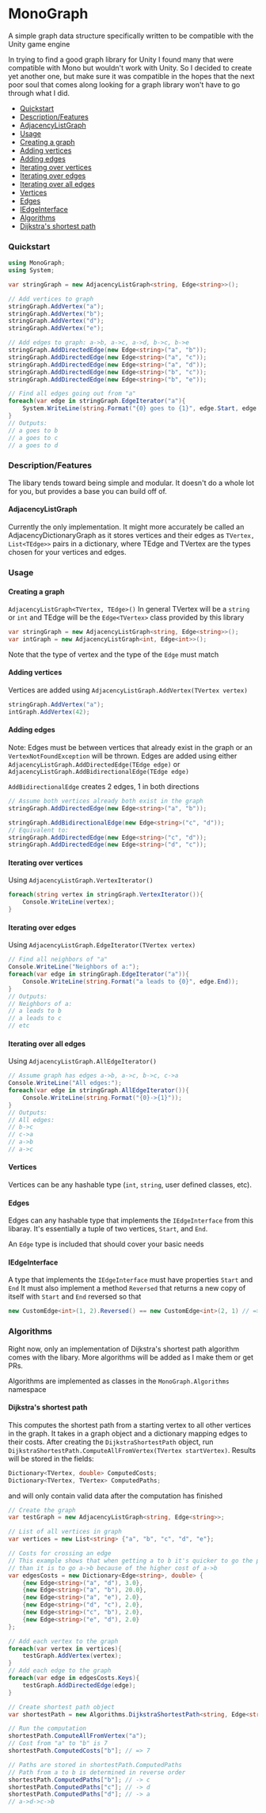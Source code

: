# MonoGraph
A simple graph data structure specifically written to be compatible with the Unity game engine

In trying to find a good graph library for Unity I found many that were compatible with Mono but wouldn't work with Unity. So I decided to create yet another one, but make sure it was compatible in the hopes that the next poor soul that comes along looking for a graph library won't have to go through what I did.

* [Quickstart](#quickstart)
* [Description/Features](#descriptionfeatures)
* [AdjacencyListGraph](#adjacencylistgraph)
* [Usage](#usage)
* [Creating a graph](#creating-a-graph)
* [Adding vertices](#adding-vertices)
* [Adding edges](#adding-edges)
* [Iterating over vertices](#iterating-over-vertices)
* [Iterating over edges](#iterating-over-edges)
* [Iterating over all edges](#iterating-over-all-edges)
* [Vertices](#vertices)
* [Edges](#edges)
* [IEdgeInterface](#iedgeinterface)
* [Algorithms](#algorithms)
* [Dijkstra's shortest path](#dijkstras-shortest-path)


### Quickstart
```c#
using MonoGraph;
using System;

var stringGraph = new AdjacencyListGraph<string, Edge<string>>();

// Add vertices to graph
stringGraph.AddVertex("a");
stringGraph.AddVertex("b");
stringGraph.AddVertex("d");
stringGraph.AddVertex("e");

// Add edges to graph: a->b, a->c, a->d, b->c, b->e
stringGraph.AddDirectedEdge(new Edge<string>("a", "b"));
stringGraph.AddDirectedEdge(new Edge<string>("a", "c"));
stringGraph.AddDirectedEdge(new Edge<string>("a", "d"));
stringGraph.AddDirectedEdge(new Edge<string>("b", "c"));
stringGraph.AddDirectedEdge(new Edge<string>("b", "e"));

// Find all edges going out from "a"
foreach(var edge in stringGraph.EdgeIterator("a"){
    System.WriteLine(string.Format("{0} goes to {1}", edge.Start, edge.End);
}
// Outputs:
// a goes to b
// a goes to c
// a goes to d
```
### Description/Features

The libary tends toward being simple and modular. It doesn't do a whole lot for you, but provides a base you can build off of.

#### AdjacencyListGraph
Currently the only implementation. It might more accurately be called an AdjacencyDictionaryGraph as it stores vertices and their edges as `TVertex, List<TEdge>>` pairs in a dictionary, where TEdge and TVertex are the types chosen for your vertices and edges. 

### Usage
#### Creating a graph
`AdjacencyListGraph<TVertex, TEdge>()`
In general TVertex will be a `string` or `int` and TEdge will be the `Edge<TVertex>` class provided by this library
```c#
var stringGraph = new AdjacencyListGraph<string, Edge<string>>();
var intGraph = new AdjacencyListGraph<int, Edge<int>>();
```
Note that the type of vertex and the type of the `Edge` must match

#### Adding vertices
Vertices are added using `AdjacencyListGraph.AddVertex(TVertex vertex)`
```c#
stringGraph.AddVertex("a");
intGraph.AddVertex(42);
```
#### Adding edges
Note: Edges must be between vertices that already exist in the graph or an `VertexNotFoundException` will be thrown.
Edges are added using either `AdjacencyListGraph.AddDirectedEdge(TEdge edge)` or `AdjacencyListGraph.AddBidirectionalEdge(TEdge edge)`

`AddBidirectionalEdge` creates 2 edges, 1 in both directions
```c#
// Assume both vertices already both exist in the graph
stringGraph.AddDirectedEdge(new Edge<string>("a", "b"));

stringGraph.AddBidirectionalEdge(new Edge<string>("c", "d"));
// Equivalent to:
stringGraph.AddDirectedEdge(new Edge<string>("c", "d"));
stringGraph.AddDirectedEdge(new Edge<string>("d", "c"));
```
#### Iterating over vertices
Using  `AdjacencyListGraph.VertexIterator()`
```c#
foreach(string vertex in stringGraph.VertexIterator()){
    Console.WriteLine(vertex);
}
```
#### Iterating over edges
Using `AdjacencyListGraph.EdgeIterator(TVertex vertex)`
```c#
// Find all neighbors of "a"
Console.WriteLine("Neighbors of a:");
foreach(var edge in stringGraph.EdgeIterator("a")){
    Console.WriteLine(string.Format("a leads to {0}", edge.End));
}
// Outputs:
// Neighbors of a:
// a leads to b
// a leads to c
// etc
```
#### Iterating over all edges
Using `AdjacencyListGraph.AllEdgeIterator()`
```c#
// Assume graph has edges a->b, a->c, b->c, c->a
Console.WriteLine("All edges:");
foreach(var edge in stringGraph.AllEdgeIterator()){
    Console.WriteLine(string.Format("{0}->{1}"));
}
// Outputs:
// All edges:
// b->c
// c->a
// a->b
// a->c
```
#### Vertices
Vertices can be any hashable type (`int`, `string`, user defined classes, etc). 

#### Edges
Edges can any hashable type that implements the `IEdgeInterface` from this libaray. It's essentially a tuple of two vertices, `Start`, and `End`.

An `Edge` type is included that should cover your basic needs

#### IEdgeInterface
A type that implements the `IEdgeInterface` must have properties `Start` and `End`
It must also implement a method `Reversed` that returns a new copy of itself with `Start` and `End` reversed so that 
```c#
new CustomEdge<int>(1, 2).Reversed() == new CustomEdge<int>(2, 1) // => true
```

### Algorithms
Right now, only an implementation of Dijkstra's shortest path algorithm comes with the libary. More algorithms will be added as I make them or get PRs.

Algorithms are implemented as classes in the `MonoGraph.Algorithms` namespace

#### Dijkstra's shortest path
This computes the shortest path from a starting vertex to all other vertices in the graph.
It takes in a graph object and a dictionary mapping edges to their costs.
After creating the `DijkstraShortestPath` object, run `DijkstraShortestPath.ComputeAllFromVertex(TVertex startVertex)`. Results will be stored in the fields:
```c#
Dictionary<TVertex, double> ComputedCosts;
Dictionary<TVertex, TVertex> ComputedPaths;
```
and will only contain valid data after the computation has finished
```c#
// Create the graph
var testGraph = new AdjacencyListGraph<string, Edge<string>>;

// List of all vertices in graph
var vertices = new List<string> {"a", "b", "c", "d", "e"};

// Costs for crossing an edge
// This example shows that when getting a to b it's quicker to go the path a->d->c->b
// than it is to go a->b because of the higher cost of a->b
var edgesCosts = new Dictionary<Edge<string>, double> {
    {new Edge<string>("a", "d"), 3.0},
    {new Edge<string>("a", "b"), 20.0},
    {new Edge<string>("a", "e"), 2.0},
    {new Edge<string>("d", "c"), 2.0},
    {new Edge<string>("c", "b"), 2.0},
    {new Edge<string>("e", "d"), 2.0}
};

// Add each vertex to the graph
foreach(var vertex in vertices){
    testGraph.AddVertex(vertex);
}
// Add each edge to the graph
foreach(var edge in edgesCosts.Keys){
    testGraph.AddDirectedEdge(edge);
}

// Create shortest path object
var shortestPath = new Algorithms.DijkstraShortestPath<string, Edge<string>>;

// Run the computation
shortestPath.ComputeAllFromVertex("a");
// Cost from "a" to "b" is 7
shortestPath.ComputedCosts["b"]; // => 7

// Paths are stored in shortestPath.ComputedPaths
// Path from a to b is determined in reverse order
shortestPath.ComputedPaths["b"]; // -> c
shortestPath.ComputedPaths["c"]; // -> d
shortestPath.ComputedPaths["d"]; // -> a
// a->d->c->b
```
